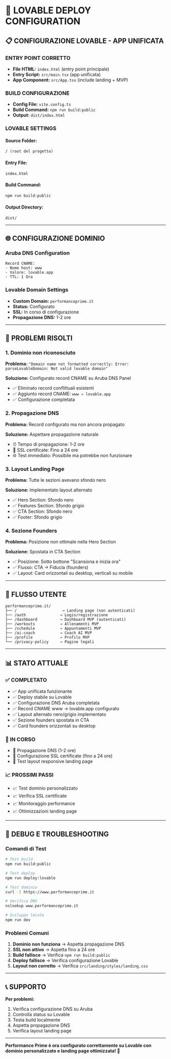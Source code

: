 # 🚀 LOVABLE DEPLOY CONFIGURATION

## 📋 CONFIGURAZIONE LOVABLE - APP UNIFICATA

### **ENTRY POINT CORRETTO**
- **File HTML:** `index.html` (entry point principale)
- **Entry Script:** `src/main.tsx` (app unificata)
- **App Component:** `src/App.tsx` (include landing + MVP)

### **BUILD CONFIGURAZIONE**
- **Config File:** `vite.config.ts`
- **Build Command:** `npm run build:public`
- **Output:** `dist/index.html`

### **LOVABLE SETTINGS**

#### **Source Folder:**
```
/ (root del progetto)
```

#### **Entry File:**
```
index.html
```

#### **Build Command:**
```bash
npm run build:public
```

#### **Output Directory:**
```
dist/
```

---

## 🌐 CONFIGURAZIONE DOMINIO

### **Aruba DNS Configuration**
```
Record CNAME:
- Nome host: www
- Valore: lovable.app
- TTL: 1 Ora
```

### **Lovable Domain Settings**
- **Custom Domain:** `performanceprime.it`
- **Status:** Configurato
- **SSL:** In corso di configurazione
- **Propagazione DNS:** 1-2 ore

---

## 🚨 PROBLEMI RISOLTI

### **1. Dominio non riconosciuto**
**Problema:** `"Domain name not formatted correctly: Error: parseLovableDomain: Not valid lovable domain"`

**Soluzione:** Configurato record CNAME su Aruba DNS Panel
- ✅ Eliminato record conflittuali esistenti
- ✅ Aggiunto record CNAME: `www → lovable.app`
- ✅ Configurazione completata

### **2. Propagazione DNS**
**Problema:** Record configurato ma non ancora propagato

**Soluzione:** Aspettare propagazione naturale
- ⏰ Tempo di propagazione: 1-2 ore
- 🔄 SSL certificate: Fino a 24 ore
- 🌐 Test immediato: Possibile ma potrebbe non funzionare

### **3. Layout Landing Page**
**Problema:** Tutte le sezioni avevano sfondo nero

**Soluzione:** Implementato layout alternato
- ✅ Hero Section: Sfondo nero
- ✅ Features Section: Sfondo grigio
- ✅ CTA Section: Sfondo nero
- ✅ Footer: Sfondo grigio

### **4. Sezione Founders**
**Problema:** Posizione non ottimale nella Hero Section

**Soluzione:** Spostata in CTA Section
- ✅ Posizione: Sotto bottone "Scansiona e inizia ora"
- ✅ Flusso: CTA → Fiducia (founders)
- ✅ Layout: Card orizzontali su desktop, verticali su mobile

---

## 🎯 FLUSSO UTENTE

```
performanceprime.it/
├── /                    → Landing page (non autenticati)
├── /auth               → Login/registrazione
├── /dashboard          → Dashboard MVP (autenticati)
├── /workouts           → Allenamenti MVP
├── /schedule           → Appuntamenti MVP
├── /ai-coach           → Coach AI MVP
├── /profile            → Profilo MVP
└── /privacy-policy     → Pagine legali
```

---

## 📊 STATO ATTUALE

### **✅ COMPLETATO**
- ✅ App unificata funzionante
- ✅ Deploy stabile su Lovable
- ✅ Configurazione DNS Aruba completata
- ✅ Record CNAME www → lovable.app configurato
- ✅ Layout alternato nero/grigio implementato
- ✅ Sezione founders spostata in CTA
- ✅ Card founders orizzontali su desktop

### **🔄 IN CORSO**
- 🔄 Propagazione DNS (1-2 ore)
- 🔄 Configurazione SSL certificate (fino a 24 ore)
- 🔄 Test layout responsive landing page

### **📈 PROSSIMI PASSI**
- 📈 Test dominio personalizzato
- 📈 Verifica SSL certificate
- 📈 Monitoraggio performance
- 📈 Ottimizzazioni landing page

---

## 🐛 DEBUG E TROUBLESHOOTING

### **Comandi di Test**
```bash
# Test build
npm run build:public

# Test deploy
npm run deploy:lovable

# Test dominio
curl -I https://www.performanceprime.it

# Verifica DNS
nslookup www.performanceprime.it

# Sviluppo locale
npm run dev
```

### **Problemi Comuni**
1. **Dominio non funziona** → Aspetta propagazione DNS
2. **SSL non attivo** → Aspetta fino a 24 ore
3. **Build fallisce** → Verifica `npm run build:public`
4. **Deploy fallisce** → Verifica configurazione Lovable
5. **Layout non corretto** → Verifica `src/landing/styles/landing.css`

---

## 📞 SUPPORTO

**Per problemi:**
1. Verifica configurazione DNS su Aruba
2. Controlla status su Lovable
3. Testa build localmente
4. Aspetta propagazione DNS
5. Verifica layout landing page

---

**Performance Prime è ora configurato correttamente su Lovable con dominio personalizzato e landing page ottimizzata! 🚀** 